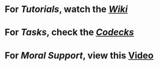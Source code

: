 # For *Tutorials*, watch the *[Wiki](https://github.com/Casey-Hofland/A_Dark_Fairytale/wiki)*
# For *Tasks*, check the *[Codecks](https://defaultcompany.codecks.io/decks)*
# For *Moral Support*, view this [Video](https://www.youtube.com/watch?v=dQw4w9WgXcQ)
